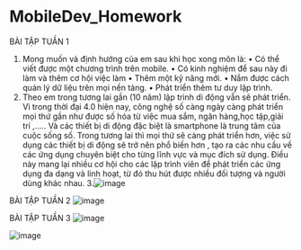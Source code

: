 # MobileDev_Homework
BÀI TẬP TUẦN 1
1.	Mong muốn và định hướng của em sau khi học xong môn là:
•	Có thể viết được một chương trình trên mobile.
•	Có kinh nghiệm để sau này đi làm và thêm cơ hội việc làm
•	Thêm một kỹ năng mới.
•	Nắm được cách quản lý dữ liệu trên mọi nền tảng.
•	Phát triển thêm tư duy lập trình.
2.	Theo em trong tương lai gần (10 năm) lập trình di động vẫn sẽ phát triển. Vì trong thời đại 4.0 hiện nay, công nghệ số càng ngày càng phát triển mọi thứ gần như được số hóa từ việc mua sắm, ngân hàng,học tập,giải trí ,….. Và các thiết bị di động đặc biệt là smartphone là trung tâm của cuộc sống  số.  Trong tương lai thì mọi thứ sẽ càng phát triển hơn, việc sử dụng các thiết bị di động sẽ trở nên phổ biến hơn , tạo ra các nhu cầu về các ứng dụng chuyên biệt cho từng lĩnh vực và mục đích sử dụng. Điều này mang lại nhiều cơ hội cho các lập trình viên để phát triển các ứng dụng đa dạng và linh hoạt, từ đó thu hút được nhiều đối tượng và người dùng khác nhau. 
3.![image](https://github.com/user-attachments/assets/1fd17463-494a-4485-80ec-c3d63cc61f47)



BÀI TẬP TUẦN 2
![image](https://github.com/user-attachments/assets/b0faadc9-75d9-469c-bdb4-76dc671efdc2)


BÀI TẬP TUẦN 3
![image](https://github.com/user-attachments/assets/5c9a363c-0bc1-48db-a65b-1a35bba76c34)

![image](https://github.com/user-attachments/assets/77891550-1d17-4eea-8981-62dd5ec34f8e)








